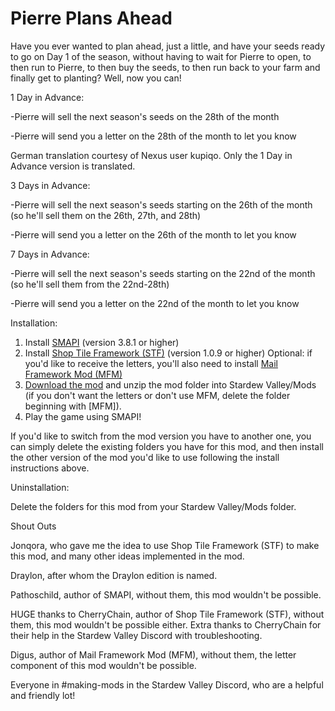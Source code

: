 # Pierre Plans Ahead
Have you ever wanted to plan ahead, just a little, and have your seeds ready to go on Day 1 of the season, without having to wait for Pierre to open, to then run to Pierre, to then buy the seeds, to then run back to your farm and finally get to planting? Well, now you can!

1 Day in Advance:

-Pierre will sell the next season's seeds on the 28th of the month

-Pierre will send you a letter on the 28th of the month to let you know

German translation courtesy of Nexus user kupiqo. Only the 1 Day in Advance version is translated.



3 Days in Advance:

-Pierre will sell the next season's seeds starting on the 26th of the month (so he'll sell them on the 26th, 27th, and 28th)

-Pierre will send you a letter on the 26th of the month to let you know



7 Days in Advance:

-Pierre will sell the next season's seeds starting on the 22nd of the month (so he'll sell them from the 22nd-28th)

-Pierre will send you a letter on the 22nd of the month to let you know

Installation:

1. Install <a href="https://smapi.io/">SMAPI</a> (version 3.8.1 or higher)
2. Install  <a href="https://www.nexusmods.com/stardewvalley/mods/5005">Shop Tile Framework (STF)</a> (version 1.0.9 or higher)
Optional: if you'd like to receive the letters, you'll also need to install <a href="https://www.nexusmods.com/stardewvalley/mods/1536">Mail Framework Mod (MFM)</a>
3. <a href="https://github.com/LenneDalben/StardewValleyModsGPL/releases/">Download the mod</a> and unzip the mod folder into Stardew Valley/Mods (if you don't want the letters or don't use MFM, delete the folder beginning with [MFM]).
4. Play the game using SMAPI!


If you'd like to switch from the mod version you have to another one, you can simply delete the existing folders you have for this mod, and then install the other version of the mod you'd like to use following the install instructions above.

Uninstallation:

Delete the folders for this mod from your Stardew Valley/Mods folder.

Shout Outs

Jonqora, who gave me the idea to use Shop Tile Framework (STF) to make this mod, and many other ideas implemented in the mod.

Draylon, after whom the Draylon edition is named.

Pathoschild, author of SMAPI, without them, this mod wouldn't be possible.

HUGE thanks to CherryChain, author of Shop Tile Framework (STF), without them, this mod wouldn't be possible either. Extra thanks to CherryChain for their help in the Stardew Valley Discord with troubleshooting. 

Digus, author of Mail Framework Mod (MFM), without them, the letter component of this mod wouldn't be possible.

Everyone in #making-mods in the Stardew Valley Discord, who are a helpful and friendly lot!
